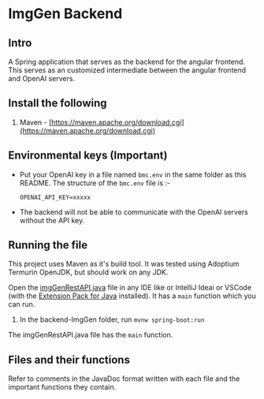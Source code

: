 # ImgGen Backend

## Intro

A Spring application that serves as the backend for the angular frontend. This serves as an customized intermediate
between the angular frontend and OpenAI servers.

## Install the following

1. Maven - [https://maven.apache.org/download.cgi](https://maven.apache.org/download.cgi)

## Environmental keys (Important)

- Put your OpenAI key in a file named `bmc.env` in the same folder as this README. The structure of the `bmc.env` file
  is :-
  ```
  OPENAI_API_KEY=xxxxx
  ```
- The backend will not be able to communicate with the OpenAI servers without the API key.

## Running the file

This project uses Maven as it's build tool. It was tested using Adoptium Termurin OpenJDK, but should work on any JDK.

Open the [imgGenRestAPI.java](./src/main/java/com/example/imgGenBackend/imgGenRestAPI.java) file in any IDE like or
IntelliJ Ideai or VSCode (with
the [Extension Pack for Java](https://marketplace.visualstudio.com/items?itemName=vscjava.vscode-java-pack) installed).
It has a `main` function which you can run.

1. In the backend-ImgGen folder, run `mvnw spring-boot:run`

The imgGenRestAPI.java file has the `main` function.

## Files and their functions

Refer to comments in the JavaDoc format written with each file and the important functions they contain.